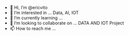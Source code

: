 - 👋 Hi, I’m @ericvito
- 👀 I’m interested in ... Data, AI, IOT
- 🌱 I’m currently learning ... 
- 💞️ I’m looking to collaborate on ... DATA AND IOT Project
- 📫 How to reach me ...

<!---
ericvito/ericvito is a ✨ special ✨ repository because its `README.md` (this file) appears on your GitHub profile.
You can click the Preview link to take a look at your changes.
--->

